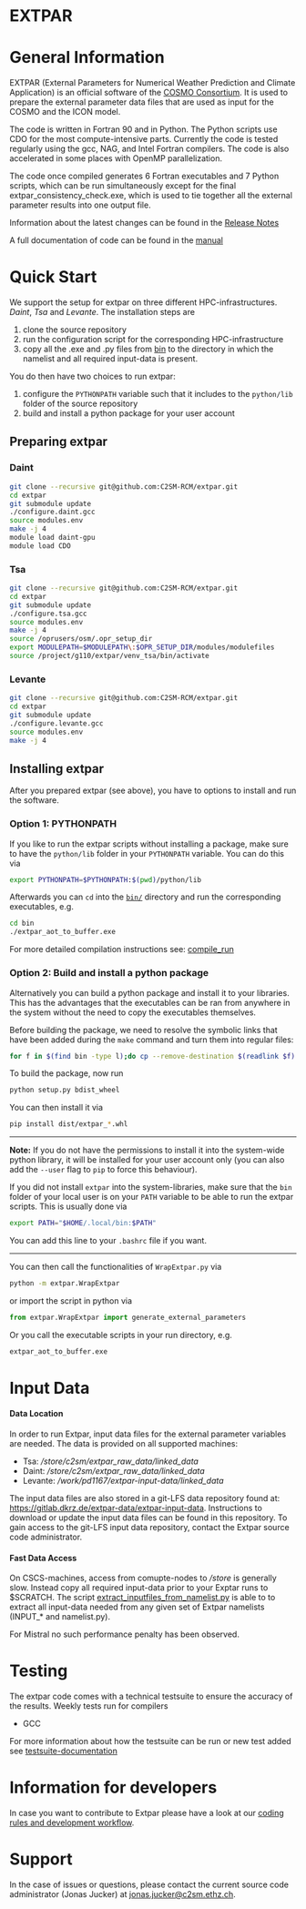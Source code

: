 # EXTPAR

# General Information
EXTPAR (External Parameters for Numerical Weather Prediction and Climate Application) is an official software of the [COSMO Consortium](www.cosmo-model.org).  It is used to prepare the external parameter data files that are used as input for the COSMO and the ICON model.

The code is written in Fortran 90 and in Python. The Python scripts use CDO for the most compute-intensive parts.  Currently the code is tested regularly using the gcc, NAG, and Intel Fortran compilers.  The code is also accelerated in some places with OpenMP parallelization.

The code once compiled generates 6 Fortran executables and 7 Python scripts, which can be run simultaneously except for the final extpar_consistency_check.exe, which is used to tie together all the external parameter results into one output file.


Information about the latest changes can be found in the [Release Notes](ReleaseNotes.md)

A full documentation of code can be found in the [manual](doc/user_and_implementation_manual.pdf)

# Quick Start


We support the setup for extpar on three different HPC-infrastructures.
*Daint*, *Tsa* and *Levante*. The installation steps are

1. clone the source repository
2. run the configuration script for the corresponding HPC-infrastructure
3. copy all the .exe and .py files from [bin](bin) to the directory in which
   the namelist and all required input-data is present.

You do then have two choices to run extpar:

1. configure the `PYTHONPATH` variable such that it includes to the `python/lib`
   folder of the source repository
2. build and install a python package for your user account

## Preparing extpar

### Daint

```bash
git clone --recursive git@github.com:C2SM-RCM/extpar.git
cd extpar
git submodule update
./configure.daint.gcc
source modules.env
make -j 4
module load daint-gpu
module load CDO
```

### Tsa

```bash
git clone --recursive git@github.com:C2SM-RCM/extpar.git
cd extpar
git submodule update
./configure.tsa.gcc
source modules.env
make -j 4
source /oprusers/osm/.opr_setup_dir
export MODULEPATH=$MODULEPATH\:$OPR_SETUP_DIR/modules/modulefiles
source /project/g110/extpar/venv_tsa/bin/activate
```

### Levante

```bash
git clone --recursive git@github.com:C2SM-RCM/extpar.git
cd extpar
git submodule update
./configure.levante.gcc
source modules.env
make -j 4
```

## Installing extpar

After you prepared extpar (see above), you have to options to install and run
the software.

### Option 1: PYTHONPATH

If you like to run the extpar scripts without installing a package, make sure
to have the `python/lib` folder in your `PYTHONPATH` variable. You can do this
via

```bash
export PYTHONPATH=$PYTHONPATH:$(pwd)/python/lib
```

Afterwards you can `cd` into the [`bin/`](bin) directory and run the
corresponding executables, e.g.

```bash
cd bin
./extpar_aot_to_buffer.exe
```

For more detailed compilation instructions see: [compile_run](doc/compile_run.md)

### Option 2: Build and install a python package

Alternatively you can build a python package and install it to your libraries.
This has the advantages that the executables can be ran from anywhere in the
system without the need to copy the executables themselves.

Before building the package, we need to resolve the symbolic links that
have been added during the `make` command and turn them into regular files:

```bash
for f in $(find bin -type l);do cp --remove-destination $(readlink $f) $f;done
```

To build the package, now run

```bash
python setup.py bdist_wheel
```

You can then install it via

```bash
pip install dist/extpar_*.whl
```

---
**Note:** If you do not have the permissions to install it into the system-wide python
library, it will be installed for your user account only (you can also add the
`--user` flag to `pip` to force this behaviour).

If you did not install `extpar` into the system-libraries, make sure
that the `bin` folder of your local user is on your `PATH` variable to be able
to run the extpar scripts. This is usually done via

```bash
export PATH="$HOME/.local/bin:$PATH"
```

You can add this line to your `.bashrc` file if you want.

---

You can then call the functionalities of `WrapExtpar.py` via

```bash
python -m extpar.WrapExtpar
```

or import the script in python via

```python
from extpar.WrapExtpar import generate_external_parameters
```

Or you call the executable scripts in your run directory, e.g.

```bash
extpar_aot_to_buffer.exe
```


# Input Data

#### Data Location
In order to run Extpar, input data files for the external parameter variables are needed. The data is provided on all supported machines:
*  Tsa: _/store/c2sm/extpar_raw_data/linked_data_
*  Daint: _/store/c2sm/extpar_raw_data/linked_data_
*  Levante: _/work/pd1167/extpar-input-data/linked_data_

The input data files are also stored in a git-LFS data repository found at: https://gitlab.dkrz.de/extpar-data/extpar-input-data.
Instructions to download or update the input data files can be found in this repository.
To gain access to the git-LFS input data repository, contact the Extpar source code administrator.

#### Fast Data Access
On CSCS-machines, access from comupte-nodes to _/store_ is generally slow. Instead copy all required input-data prior to your Exptar runs to $SCRATCH.
The script [extract_inputfiles_from_namelist.py](test/testsuite/bin/extract_inputfiles_from_namelist.py) is able to to extract all input-data needed from any given set of Extpar namelists (INPUT_* and namelist.py).

For Mistral no such performance penalty has been observed.

# Testing
The extpar code comes with a technical testsuite to ensure the accuracy of the results. Weekly tests run for compilers
* GCC

For more information about how the testsuite can be run or new test added see [testsuite-documentation](doc/testing.md)

# Information for developers
In case you want to contribute to Extpar please have a look at our [coding rules and development workflow](doc/development.md).

# Support
In the case of issues or questions, please contact the current source code administrator (Jonas Jucker) at jonas.jucker@c2sm.ethz.ch.


